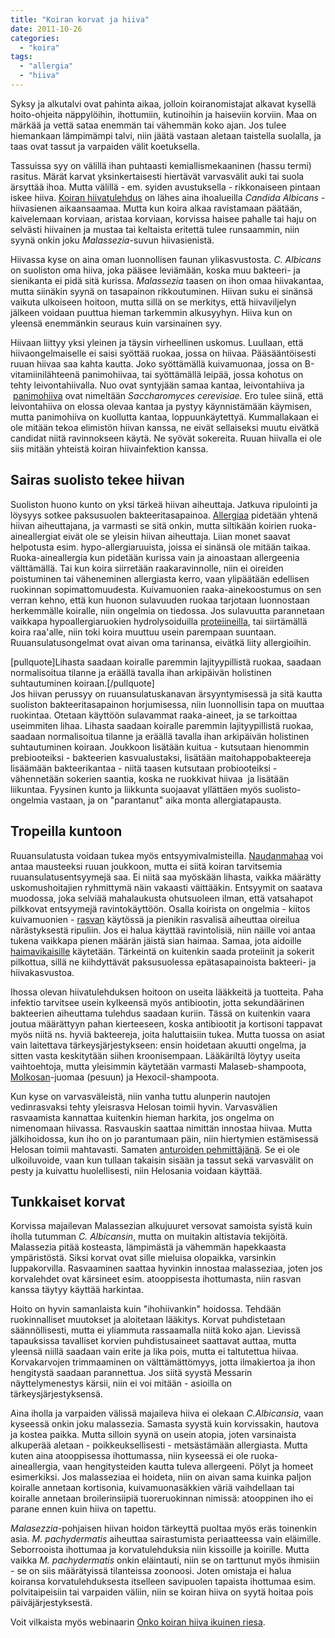 ```yaml
---
title: "Koiran korvat ja hiiva"
date: 2011-10-26
categories: 
  - "koira"
tags: 
  - "allergia"
  - "hiiva"
---
```


Syksy ja alkutalvi ovat pahinta aikaa, jolloin koiranomistajat alkavat kysellä hoito-ohjeita näppylöihin, ihottumiin, kutinoihin ja haiseviin korviin. Maa on märkää ja vettä sataa enemmän tai vähemmän koko ajan. Jos tulee hiemankaan lämpimämpi talvi, niin jäätä vastaan aletaan taistella suolalla, ja taas ovat tassut ja varpaiden välit koetuksella.

<!--more-->

Tassuissa syy on välillä ihan puhtaasti kemiallismekaaninen (hassu termi) rasitus. Märät karvat yksinkertaisesti hiertävät varvasvälit auki tai suola ärsyttää ihoa. Mutta välillä - em. syiden avustuksella - rikkonaiseen pintaan iskee hiiva. [Koiran hiivatulehdus](https://www.katiska.eu/tieto/koiran-allergia-hiiva-iho/hiivatulehdus/) on lähes aina ihoalueilla _Candida Albicans_ \-hiivasienen aikaansaamaa. Mutta kun koira alkaa ravistamaan päätään, kaivelemaan korviaan, aristaa korviaan, korvissa haisee pahalle tai haju on selvästi hiivainen ja mustaa tai keltaista eritettä tulee runsaammin, niin syynä onkin joku _Malassezia_\-suvun hiivasienistä.

Hiivassa kyse on aina oman luonnollisen faunan ylikasvustosta. _C. Albicans_ on suoliston oma hiiva, joka pääsee leviämään, koska muu bakteeri- ja sienikanta ei pidä sitä kurissa. _Malassezia_ taasen on ihon omaa hiivakantaa, mutta siinäkin syynä on tasapainon rikkoutuminen. Hiivan suku ei sinänsä vaikuta ulkoiseen hoitoon, mutta sillä on se merkitys, että hiivaviljelyn jälkeen voidaan puuttua hieman tarkemmin alkusyyhyn. Hiiva kun on yleensä enemmänkin seuraus kuin varsinainen syy.

Hiivaan liittyy yksi yleinen ja täysin virheellinen uskomus. Luullaan, että hiivaongelmaiselle ei saisi syöttää ruokaa, jossa on hiivaa. Pääsääntöisesti ruuan hiivaa saa kahta kautta. Joko syöttämällä kuivamuonaa, jossa on B-vitamiinilähteenä panimohiivaa, tai syöttämällä leipää, jossa kohotus on tehty leivontahiivalla. Nuo ovat syntyjään samaa kantaa, leivontahiiva ja  [panimohiiva](https://www.katiska.eu/tieto/monivitamiinit-ja-mineraalit/panimohiiva/) ovat nimeltään _Saccharomyces cerevisiae_. Ero tulee siinä, että leivontahiiva on elossa olevaa kantaa ja pystyy käynnistämään käymisen, mutta panimohiiva on kuollutta kantaa, loppuunkäytettyä. Kummallakaan ei ole mitään tekoa elimistön hiivan kanssa, ne eivät sellaiseksi muutu eivätkä candidat niitä ravinnokseen käytä. Ne syövät sokereita. Ruuan hiivalla ei ole siis mitään yhteistä koiran hiivainfektion kanssa.

## Sairas suolisto tekee hiivan

Suoliston huono kunto on yksi tärkeä hiivan aiheuttaja. Jatkuva ripulointi ja löysyys sotkee paksusuolen bakteeritasapainoa. [Allergiaa](https://www.katiska.eu/tieto/koiran-allergia-hiiva-iho/allergia/) pidetään yhtenä hiivan aiheuttajana, ja varmasti se sitä onkin, mutta siltikään koirien ruoka-aineallergiat eivät ole se yleisin hiivan aiheuttaja. Liian monet saavat helpotusta esim. hypo-allergiaruuista, joissa ei sinänsä ole mitään taikaa. Ruoka-aineallergia kun pidetään kurissa vain ja ainoastaan allergeenia välttämällä. Tai kun koira siirretään raakaravinnolle, niin ei oireiden poistuminen tai väheneminen allergiasta kerro, vaan ylipäätään edellisen ruokinnan sopimattomuudesta. Kuivamuonien raaka-ainekoostumus on sen verran kehno, että kun huonon sulavuuden ruokaa tarjotaan luonnostaan herkemmälle koiralle, niin ongelmia on tiedossa. Jos sulavuutta parannetaan vaikkapa hypoallergiaruokien hydrolysoiduilla [proteiineilla](https://www.katiska.eu/tieto/proteiinit/proteiini-ruokinnassa/), tai siirtämällä koira raa'alle, niin toki koira muuttuu usein parempaan suuntaan. Ruuansulatusongelmat ovat aivan oma tarinansa, eivätkä liity allergioihin.

\[pullquote\]Lihasta saadaan koiralle paremmin lajityypillistä ruokaa, saadaan normalisoitua tilanne ja eräällä tavalla ihan arkipäivän holistinen suhtautuminen koiraan.\[/pullquote\]  
Jos hiivan perussyy on ruuansulatuskanavan ärsyyntymisessä ja sitä kautta suoliston bakteeritasapainon horjumisessa, niin luonnollisin tapa on muuttaa ruokintaa. Otetaan käyttöön sulavammat raaka-aineet, ja se tarkoittaa useimmiten lihaa. Lihasta saadaan koiralle paremmin lajityypillistä ruokaa, saadaan normalisoitua tilanne ja eräällä tavalla ihan arkipäivän holistinen suhtautuminen koiraan. Joukkoon lisätään kuitua - kutsutaan hienommin prebiooteiksi - bakteerien kasvualustaksi, lisätään maitohappobakteereja lisäämään bakteerikantaa - niitä taasen kutsutaan probiooteiksi - vähennetään sokerien saantia, koska ne ruokkivat hiivaa  ja lisätään liikuntaa. Fyysinen kunto ja liikkunta suojaavat yllättäen myös suolisto-ongelmia vastaan, ja on "parantanut" aika monta allergiatapausta.

## Tropeilla kuntoon

Ruuansulatusta voidaan tukea myös entsyymivalmisteilla. [Naudanmahaa](https://www.katiska.eu/tieto/koira-raakaruokinta-raaka-aineet/naudanmaha/) voi antaa mausteeksi ruuan joukkoon, mutta ei siitä koiran tarvitsemia ruuansulatusentsyymejä saa. Ei niitä saa myöskään lihasta, vaikka määrätty uskomushoitajien ryhmittymä näin vakaasti väittääkin. Entsyymit on saatava muodossa, joka selviää mahalaukusta ohutsuoleen ilman, että vatsahapot pilkkovat entsyymejä ravintokäyttöön. Osalla koirista on ongelmia - kiitos kuivamuonien - [rasvan](https://www.katiska.eu/tieto/rasvat/rasva-ruokinnassa/) käytössä ja pienikin rasvalisä aiheuttaa oireilua närästyksestä ripuliin. Jos ei halua käyttää ravintolisiä, niin näille voi antaa tukena vaikkapa pienen määrän jäistä sian haimaa. Samaa, jota aidoille [haimavikaisille](https://www.katiska.eu/tieto/koira-sairaus-elimet/haima-ja-rasva/) käytetään. Tärkeintä on kuitenkin saada proteiinit ja sokerit pilkottua, sillä ne kiihdyttävät paksusuolessa epätasapainoista bakteeri- ja hiivakasvustoa.

Ihossa olevan hiivatulehduksen hoitoon on useita lääkkeitä ja tuotteita. Paha infektio tarvitsee usein kylkeensä myös antibiootin, jotta sekundäärinen bakteerien aiheuttama tulehdus saadaan kuriin. Tässä on kuitenkin vaara joutua määrättyyn pahan kierteeseen, koska antibiootit ja kortisoni tappavat myös niitä ns. hyviä bakteereja, joita haluttaisiin tukea. Mutta tuossa on asiat vain laitettava tärkeysjärjestykseen: ensin hoidetaan akuutti ongelma, ja sitten vasta keskitytään siihen kroonisempaan. Lääkäriltä löytyy useita vaihtoehtoja, mutta yleisimmin käytetään varmasti Malaseb-shampoota, [Molkosan](https://www.katiska.eu/tieto/koira-tuotearvostelu-muut-lisat/molkosan/)\-juomaa (pesuun) ja Hexocil-shampoota.

Kun kyse on varvasväleistä, niin vanha tuttu alunperin nautojen vedinrasvaksi tehty yleisrasva Helosan toimii hyvin. Varvasvälien rasvaamista kannattaa kuitenkin hieman harkita, jos ongelma on nimenomaan hiivassa. Rasvauskin saattaa nimittän innostaa hiivaa. Mutta jälkihoidossa, kun iho on jo parantumaan päin, niin hiertymien estämisessä Helosan toimii mahtavasti. Samaten [anturoiden pehmittäjänä](https://www.katiska.eu/tieto/koira-tassut-kynnet/anturan-perushuolto/). Se ei ole ulkoiluvoide, vaan kun tullaan takaisin sisään ja tassut sekä varvasvälit on pesty ja kuivattu huolellisesti, niin Helosania voidaan käyttää.

## Tunkkaiset korvat

Korvissa majailevan Malassezian alkujuuret versovat samoista syistä kuin iholla tutumman _C. Albicansin_, mutta on muitakin altistavia tekijöitä. Malassezia pitää kosteasta, lämpimästä ja vähemmän hapekkaasta ympäristöstä. Siksi korvat ovat sille mieluisa olopaikka, varsinkin luppakorvilla. Rasvaaminen saattaa hyvinkin innostaa malasseziaa, joten jos korvalehdet ovat kärsineet esim. atooppisesta ihottumasta, niin rasvan kanssa täytyy käyttää harkintaa.

Hoito on hyvin samanlaista kuin "ihohiivankin" hoidossa. Tehdään ruokinnalliset muutokset ja aloitetaan lääkitys. Korvat puhdistetaan säännöllisesti, mutta ei yliammuta rassaamalla niitä koko ajan. Lievissä tapauksissa tavalliset korvien puhdistusaineet saattavat auttaa, mutta yleensä niillä saadaan vain erite ja lika pois, mutta ei taltutettua hiivaa. Korvakarvojen trimmaaminen on välttämättömyys, jotta ilmakiertoa ja ihon hengitystä saadaan parannettua. Jos siitä syystä Messarin näyttelymenestys kärsii, niin ei voi mitään - asioilla on tärkeysjärjestyksensä.

Aina iholla ja varpaiden välissä majaileva hiiva ei olekaan _C.Albicansia_, vaan kyseessä onkin joku malassezia. Samasta syystä kuin korvissakin, hautova ja kostea paikka. Mutta silloin syynä on usein atopia, joten varsinaista alkuperää aletaan - poikkeuksellisesti - metsästämään allergiasta. Mutta kuten aina atooppisessa ihottumassa, niin kyseessä ei ole ruoka-aineallergia, vaan hengitysteiden kautta tuleva allergeeni. Pölyt ja homeet esimerkiksi. Jos malasseziaa ei hoideta, niin on aivan sama kuinka paljon koiralle annetaan kortisonia, kuivamuonasäkkien väriä vaihdellaan tai koiralle annetaan broilerinsiipiä tuoreruokinnan nimissä: atooppinen iho ei parane ennen kuin hiiva on tapettu.

_Malasezzia_\-pohjaisen hiivan hoidon tärkeyttä puoltaa myös eräs toinenkin asia. _M. pachydermatis_ aiheuttaa sairastumista periaatteessa vain eläimille. Seborrooista ihottumaa ja korvatulehduksia niin kissoille ja koirille. Mutta vaikka _M. pachydermatis_ onkin eläintauti, niin se on tarttunut myös ihmisiin - se on siis määrätyissä tilanteissa zoonoosi. Joten omistaja ei halua koiransa korvatulehduksesta itselleen savipuolen tapaista ihottumaa esim. polvitaipeisiin tai varpaiden väliin, niin se koiran hiiva on syytä hoitaa pois päiväjärjestyksestä.

Voit vilkaista myös webinaarin [Onko koiran hiiva ikuinen riesa](https://www.katiska.eu/tieto/koira-sairaus-elimet/onko-koiran-hiiva-ikuinen-riesa/).

